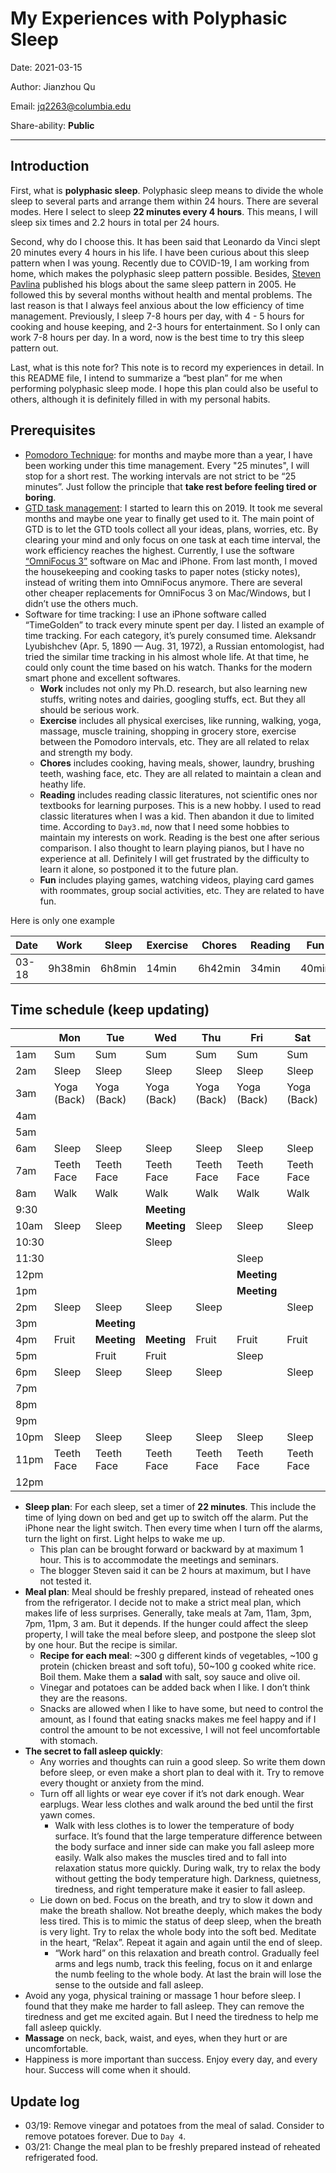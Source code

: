 # My Experiences with Polyphasic Sleep

Date: 2021-03-15

Author: Jianzhou Qu

Email: <jq2263@columbia.edu>

Share-ability: **Public**

---

## Introduction

First, what is **polyphasic sleep**. Polyphasic sleep means to divide the whole sleep to several parts and arrange them within 24 hours. There are several modes. Here I select to sleep **22 minutes every 4 hours**. This means, I will sleep six times and 2.2 hours in total per 24 hours.

Second, why do I choose this. It has been said that Leonardo da Vinci slept 20 minutes every 4 hours in his life. I have been curious about this sleep pattern when I was young. Recently due to COVID-19, I am working from home, which makes the polyphasic sleep pattern possible. Besides, [Steven Pavlina](https://stevepavlina.com/blog/2005/10/polyphasic-sleep/) published his blogs about the same sleep pattern in 2005. He followed this by several months without health and mental problems. The last reason is that I always feel anxious about the low efficiency of time management. Previously, I sleep 7-8 hours per day, with 4 - 5 hours for cooking and house keeping, and 2-3 hours for entertainment. So I only can work 7-8 hours per day. In a word, now is the best time to try this sleep pattern out.

Last, what is this note for? This note is to record my experiences in detail. In this README file, I intend to summarize a “best plan” for me when performing polyphasic sleep mode. I hope this plan could also be useful to others, although it is definitely filled in with my personal habits.

## Prerequisites

- [Pomodoro Technique](https://en.wikipedia.org/wiki/Pomodoro_Technique#:~:text=The%20Pomodoro%20Technique%20is%20a,length%2C%20separated%20by%20short%20breaks.): for months and maybe more than a year, I have been working under this time management. Every "25 minutes", I will stop for a short rest.  The working intervals are not strict to be “25 minutes”. Just follow the principle that **take rest before feeling tired or boring**.
- [GTD task management](https://en.wikipedia.org/wiki/Getting_Things_Done): I started to learn this on 2019. It took me several months and maybe one year to finally get used to it. The main point of GTD is to let the GTD tools collect all your ideas, plans, worries, etc. By clearing your mind and only focus on one task at each time interval, the work efficiency reaches the highest. Currently, I use the software [“OmniFocus 3”](https://www.omnigroup.com/omnifocus/ios) software on Mac and iPhone. From last month, I moved the housekeeping and cooking tasks to paper notes (sticky notes), instead of writing them into OmniFocus anymore. There are several other cheaper replacements for OmniFocus 3 on Mac/Windows, but  I didn’t use the others much.
- Software for time tracking: I use an iPhone software called “TimeGolden” to track every minute spent per day. I listed an example of time tracking. For each category, it’s purely consumed time. Aleksandr Lyubishchev (Apr. 5, 1890 — Aug. 31, 1972), a Russian entomologist, had tried the similar time tracking in his almost whole life. At that time, he could only count the time based on his watch. Thanks for the modern smart phone and excellent softwares. 
    - **Work** includes not only my Ph.D. research, but also learning new stuffs,  writing notes and dairies, googling stuffs, ect. But they all should be serious work. 
    - **Exercise** includes all physical exercises, like running, walking, yoga, massage, muscle training, shopping in grocery store, exercise between the Pomodoro intervals, etc. They are all related to relax and strength my body.
    - **Chores** includes cooking, having meals, shower, laundry, brushing teeth, washing face, etc. They are all related to maintain a clean and heathy life.
    - **Reading** includes reading classic literatures, not scientific ones nor textbooks for learning purposes. This is a new hobby. I used to read classic literatures when I was a kid. Then abandon it due to limited time. According to `Day3.md`, now that I need some hobbies to maintain my interests on work. Reading is the best one after serious comparison. I also thought to learn playing pianos, but I have no experience at all. Definitely I will get frustrated by the difficulty to learn it alone, so postponed it to the future plan.
    - **Fun** includes playing games, watching videos, playing card games with roommates, group social activities, etc. They are related to have fun. 

Here is only one example

| Date  | Work    | Sleep  | Exercise | Chores  | Reading | Fun   |
| ----- | ------- | ------ | -------- | ------- | ------- | ----- |
| 03-18 | 9h38min | 6h8min | 14min    | 6h42min | 34min   | 40min |

## Time schedule (keep updating)

|       | Mon         | Tue         | Wed         | Thu         | Fri         | Sat         | Sun         |
| ----- | ----------- | ----------- | ----------- | ----------- | ----------- | ----------- | ----------- |
| 1am   | Sum         | Sum         | Sum         | Sum         | Sum         | Sum         | Sum         |
| 2am   | Sleep       | Sleep       | Sleep       | Sleep       | Sleep       | Sleep       | Sleep       |
| 3am   | Yoga (Back) | Yoga (Back) | Yoga (Back) | Yoga (Back) | Yoga (Back) | Yoga (Back) | Yoga (Back) |
| 4am   |             |             |             |             |             |             |             |
| 5am   |             |             |             |             |             |             |             |
| 6am   | Sleep       | Sleep       | Sleep       | Sleep       | Sleep       | Sleep       | Sleep       |
| 7am   | Teeth Face  | Teeth Face  | Teeth Face  | Teeth Face  | Teeth Face  | Teeth Face  | Teeth Face  |
| 8am   | Walk        | Walk        | Walk        | Walk        | Walk        | Walk        | Walk        |
| 9:30  |             |             | **Meeting** |             |             |             |             |
| 10am  | Sleep       | Sleep       | **Meeting** | Sleep       | Sleep       | Sleep       | Sleep       |
| 10:30 |             |             | Sleep       |             |             |             |             |
| 11:30 |             |             |             |             | Sleep       |             |             |
| 12pm  |             |             |             |             | **Meeting** |             |             |
| 1pm   |             |             |             |             | **Meeting** |             |             |
| 2pm   | Sleep       | Sleep       | Sleep       | Sleep       |             | Sleep       | Sleep       |
| 3pm   |             | **Meeting** |             |             |             |             |             |
| 4pm   | Fruit       | **Meeting** | **Meeting** | Fruit       | Fruit       | Fruit       | Fruit       |
| 5pm   |             | Fruit       | Fruit       |             | Sleep       |             |             |
| 6pm   | Sleep       | Sleep       | Sleep       | Sleep       |             | Sleep       | Sleep       |
| 7pm   |             |             |             |             |             |             |             |
| 8pm   |             |             |             |             |             |             |             |
| 9pm   |             |             |             |             |             |             |             |
| 10pm  | Sleep       | Sleep       | Sleep       | Sleep       | Sleep       | Sleep       | Sleep       |
| 11pm  | Teeth Face  | Teeth Face  | Teeth Face  | Teeth Face  | Teeth Face  | Teeth Face  | Teeth Face  |
| 12pm  |             |             |             |             |             |             |             |



-  **Sleep plan**: For each sleep, set a timer of **22 minutes**. This include the time of lying down on bed and get up to switch off the alarm. Put the iPhone near the light switch. Then every time when I turn off the alarms, turn the light on first. Light helps to wake me up.
    - This plan can be brought forward or backward by at maximum 1 hour. This is to accommodate the meetings and seminars. 
    - The blogger Steven said it can be 2 hours at maximum, but I have not tested it. 
-  **Meal plan**: Meal should be freshly prepared, instead of reheated ones from the refrigerator. I decide not to make a strict meal plan, which makes life of less surprises. Generally, take meals at 7am, 11am, 3pm, 7pm, 11pm, 3 am. But it depends. If the hunger could affect the sleep property, I will take the meal before sleep, and postpone the sleep slot by one hour. But the recipe is similar.
    - **Recipe for each meal**: ~300 g different kinds of vegetables, ~100 g protein (chicken breast and soft tofu), 50~100 g cooked white rice. Boil them. Make them a **salad** with salt, soy sauce and olive oil.  
    -  Vinegar and potatoes can be added back when I like. I don’t think they are the reasons. 
    - Snacks are allowed when I like to have some, but need to control the amount, as I found that eating snacks makes me feel happy and if I control the amount to be not excessive, I will not feel uncomfortable with stomach.
- **The secret to fall asleep quickly**:
    - Any worries and thoughts can ruin a good sleep. So write them down before sleep, or even make a short plan to deal with it. Try to remove every thought or anxiety from the mind.
    - Turn off all lights or wear eye cover if it’s not dark enough. Wear earplugs. Wear less clothes and walk around the bed until the first yawn comes. 
        - Walk with less clothes is to lower the temperature of body surface. It’s found that the large temperature difference between the body surface and inner side can make you fall asleep more easily. Walk also makes the muscles tired and to fall into relaxation status more quickly. During walk, try to relax the body without getting the body temperature high. Darkness, quietness, tiredness, and right temperature make it easier to fall asleep. 
    - Lie down on bed. Focus on the breath, and try to slow it down and make the breath shallow. Not breathe deeply, which makes the body less tired. This is to mimic the status of deep sleep, when the breath is very light. Try to relax the whole body into the soft bed. Meditate in the heart, “Relax”.  Repeat it again and again until the end of sleep.
        - “Work hard” on this relaxation and breath control. Gradually feel arms and legs numb, track this feeling, focus on it and enlarge the numb feeling to the whole body. At last the brain will lose the sense to the outside and fall asleep.
- Avoid any yoga, physical training or massage 1 hour before sleep. I found that they make me harder to fall asleep. They can remove the tiredness and get me excited again. But I need the tiredness to help me fall asleep quickly. 
- **Massage** on neck, back, waist, and eyes, when they hurt or are uncomfortable.
- Happiness is more important than success. Enjoy every day, and every hour. Success will come when it should.

## Update log

- 03/19: Remove vinegar and potatoes from the meal of salad. Consider to remove potatoes forever. Due to `Day 4`. 
- 03/21: Change the meal plan to be freshly prepared instead of reheated refrigerated food.
